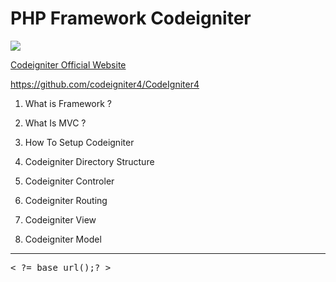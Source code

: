 # PHP Framework Codeigniter 

<img src="https://codewithpunit.com/image/codewithpunit.jpeg">

<a href="https://codeigniter.com/" target="_blanck">Codeigniter Official Website</a>

https://github.com/codeigniter4/CodeIgniter4

1. What is Framework ?

2. What Is MVC ?
3. How To Setup Codeigniter
4. Codeigniter Directory Structure
5. Codeigniter Controler
6. Codeigniter Routing
7. Codeigniter View
8. Codeigniter Model
<hr>

<pre>
< ?= base_url();? >
</pre>


